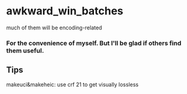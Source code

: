 # awkward_win_batches
much of them will be encoding-related

### For the convenience of myself. But I'll be glad if others find them useful.

## Tips
makeuci&makeheic: use crf 21 to get visually lossless
